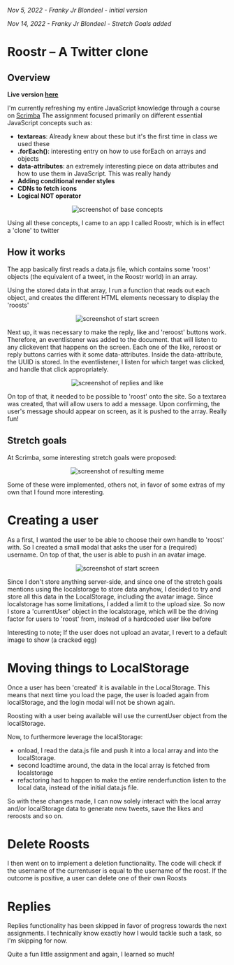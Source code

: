 *Nov 5, 2022 - Franky Jr Blondeel - initial version*

*Nov 14, 2022 - Franky Jr Blondeel - Stretch Goals added*


# Roostr – A Twitter clone

## Overview

**Live version [here](https://roostrtweet.netlify.app/)**

I'm currently refreshing my entire JavaScript knowledge through a course on [Scrimba](https://scrimba.com/allcourses)
The assignment focused primarily on different essential JavaScript concepts such as:
* **textareas**: Already knew about these but it's the first time in class we used these
* **.forEach()**: interesting entry on how to use forEach on arrays and objects
* **data-attributes**: an extremely interesting piece on data attributes and how to use them in JavaScript. This was really handy
* **Adding conditional render styles**
* **CDNs to fetch icons**
* **Logical NOT operator**
<p align="center">
<img alt="screenshot of base concepts" src="https://github.com/MrFranksJr/MrFranksJr/blob/main/assets/roostr/concepts.png">
</p>

Using all these concepts, I came to an app I called Roostr, which is in effect a 'clone' to twitter


## How it works

The app basically first reads a data.js file, which contains some 'roost' objects (the equivalent of a tweet, in the Roostr world) in an array.

Using the stored data in that array, I run a function that reads out each object, and creates the different HTML elements necessary to display the 'roosts'
<p align="center">
<img alt="screenshot of start screen" src="https://github.com/MrFranksJr/MrFranksJr/blob/main/assets/roostr/main-screen.png">
</p>

Next up, it was necessary to make the reply, like and 'reroost' buttons work. Therefore, an eventlistener was added to the document. that will listen to any clickevent that happens on the screen. Each one of the like, reroost or reply buttons carries with it some data-attributes. Inside the data-attribute, the UUID is stored.
In the eventlistener, I listen for which target was clicked, and handle that click appropriately.
<p align="center">
<img alt="screenshot of replies and like" src="https://github.com/MrFranksJr/MrFranksJr/blob/main/assets/roostr/event-listener.png">
</p>

On top of that, it needed to be possible to 'roost' onto the site. So a textarea was created, that will allow users to add a message. Upon confirming, the user's message should appear on screen, as it is pushed to the array. Really fun!


## Stretch goals

At Scrimba, some interesting stretch goals were proposed:
<p align="center">
<img alt="screenshot of resulting meme" src="https://github.com/MrFranksJr/MrFranksJr/blob/main/assets/roostr/stretch-goals.png">
</p>

Some of these were implemented, others not, in favor of some extras of my own that I found more interesting.

# Creating a user
As a first, I wanted the user to be able to choose their own handle to 'roost' with.
So I created a small modal that asks the user for a (required) username. On top of that, the user is able to push in an avatar image.
<p align="center">
<img alt="screenshot of start screen" src="https://github.com/MrFranksJr/MrFranksJr/blob/main/assets/roostr/login.png">
</p>

Since I don't store anything server-side, and since one of the stretch goals mentions using the localstorage to store data anyhow, I decided to try and store all this data in the LocalStorage, including the avatar image. Since localstorage has some limitations, I added a limit to the upload size.
So now I store a 'currentUser' object in the localstorage, which will be the driving factor for users to 'roost' from, instead of a hardcoded user like before

Interesting to note; If the user does not upload an avatar, I revert to a default image to show (a cracked egg)

# Moving things to LocalStorage
Once a user has been 'created' it is available in the LocalStorage. This means that next time you load the page, the user is loaded again from localStorage, and the login modal will not be shown again.

Roosting with a user being available will use the currentUser object from the localStorage.

Now, to furthermore leverage the localStorage:
* onload, I read the data.js file and push it into a local array and into the localStorage.
* second loadtime around, the data in the local array is fetched from localstorage
* refactoring had to happen to make the entire renderfunction listen to the local data, instead of the initial data.js file.

So with these changes made, I can now solely interact with the local array and/or localStorage data to generate new tweets, save the likes and reroosts and so on.

# Delete Roosts
I then went on to implement a deletion functionality. The code will check if the username of the currentuser is equal to the username of the roost. If the outcome is positive, a user can delete one of their own Roosts

# Replies
Replies functionality has been skipped in favor of progress towards the next assignments. I technically know exactly how I would tackle such a task, so I'm skipping for now.

Quite a fun little assignment and again, I learned so much!